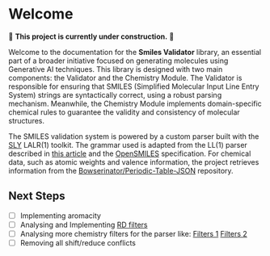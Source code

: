 # Welcome

🚧 **This project is currently under construction.** 🚧

Welcome to the documentation for the **Smiles Validator** library, an essential part of a broader initiative focused on generating molecules using Generative AI techniques. This library is designed with two main components: the Validator and the Chemistry Module. The Validator is responsible for ensuring that SMILES (Simplified Molecular Input Line Entry System) strings are syntactically correct, using a robust parsing mechanism. Meanwhile, the Chemistry Module implements domain-specific chemical rules to guarantee the validity and consistency of molecular structures.

The SMILES validation system is powered by a custom parser built with the [SLY](https://github.com/dabeaz/sly) LALR(1) toolkit. The grammar used is adapted from the LL(1) parser described in [this article](https://depth-first.com/articles/2020/04/20/smiles-formal-grammar/) and the [OpenSMILES](https://opensmiles.org/opensmiles.html) specification. For chemical data, such as atomic weights and valence information, the project retrieves information from the [Bowserinator/Periodic-Table-JSON](https://github.com/Bowserinator/Periodic-Table-JSON/tree/master) repository.

## Next Steps

- [ ] Implementing aromacity
- [ ] Analysing and Implementing [RD filters](https://github.com/PatWalters/rd_filters)
- [ ] Analysing more chemistry filters for the parser like: [Filters 1](https://practicalcheminformatics.blogspot.com/2023/07/a-simple-tool-for-exploring-functional.html) [Filters 2](https://practicalcheminformatics.blogspot.com/2024/05/generative-molecular-design-isnt-as.html)
- [ ] Removing all shift/reduce conflicts
